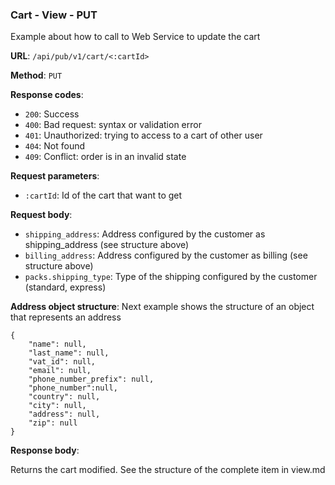 ### Cart - View - PUT

Example about how to call to Web Service to update the cart

**URL**: `/api/pub/v1/cart/<:cartId>`

**Method**: `PUT`

**Response codes**:
* `200`: Success
* `400`: Bad request: syntax or validation error
* `401`: Unauthorized: trying to access to a cart of other user
* `404`: Not found
* `409`: Conflict: order is in an invalid state

**Request parameters**:
* `:cartId`: Id of the cart that want to get
  
**Request body**: 
* `shipping_address`: Address configured by the customer as shipping_address (see structure above)
* `billing_address`: Address configured by the customer as billing (see structure above)
* `packs.shipping_type`: Type of the shipping configured by the customer (standard, express)

**Address object structure**:
Next example shows the structure of an object that represents an address
```
{
	"name": null,
	"last_name": null,
	"vat_id": null,
	"email": null,
	"phone_number_prefix": null,
	"phone_number":null,		
	"country": null,
	"city": null,
	"address": null,
	"zip": null
}
```

**Response body**:

Returns the cart modified. See the structure of the complete item in view.md 
